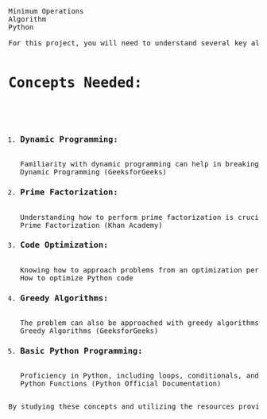 <pre>
Minimum Operations
Algorithm
Python

For this project, you will need to understand several key algorithmic and mathematical concepts to devise a solution that efficiently calculates the minimum number of operations to achieve a given number of characters using only “Copy All” and “Paste” operations. Here is a list of concepts and resources that will be helpful:

<h1>Concepts Needed:</h1>
<ol>
<li><h3>Dynamic Programming:</h3></li>
Familiarity with dynamic programming can help in breaking down the problem into simpler subproblems and building up the solution.
Dynamic Programming (GeeksforGeeks)
<li><h3>Prime Factorization:</h3></li>
Understanding how to perform prime factorization is crucial since the problem can be reduced to finding the sum of the prime factors of the target number n.
Prime Factorization (Khan Academy)
<li><h3>Code Optimization:</h3></li>
Knowing how to approach problems from an optimization perspective can be useful in finding the most efficient solution.
How to optimize Python code
<li><h3>Greedy Algorithms:</h3></li>
The problem can also be approached with greedy algorithms, choosing the best option at each step.
Greedy Algorithms (GeeksforGeeks)
<li><h3>Basic Python Programming:</h3></li>
Proficiency in Python, including loops, conditionals, and functions, is necessary to implement the solution.
Python Functions (Python Official Documentation)
</ol>
By studying these concepts and utilizing the resources provided, you will be equipped to tackle the “Minimum Operations” problem effectively, applying both mathematical reasoning and programming skills to find the most efficient solution.
</pre>
